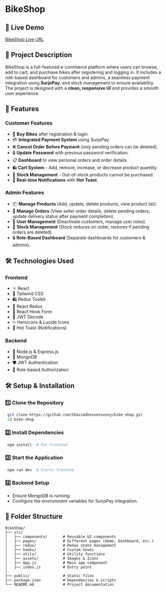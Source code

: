 # BikeShop

## 🚀 Live Demo

[BikeShop Live URL](https://bike-shop-ecru.vercel.app/)

## 📌 Project Description

BikeShop is a full-featured e-commerce platform where users can browse, add to cart, and purchase bikes after registering and logging in. It includes a role-based dashboard for customers and admins, a seamless payment integration using **SurjoPay**, and stock management to ensure availability. The project is designed with a **clean, responsive UI** and provides a smooth user experience.

## 🎯 Features

### **Customer Features**

- 🛒 **Buy Bikes** after registration & login.
- 💳 **Integrated Payment System** using SurjoPay.
- ❌ **Cancel Order Before Payment** (only pending orders can be deleted).
- 🔒 **Update Password** with previous password verification.
- 📋 **Dashboard** to view personal orders and order details.
- 🛍️ **Cart System** - Add, remove, increase, or decrease product quantity.
- 🚫 **Stock Management** - Out-of-stock products cannot be purchased.
- 🎉 **Real-time Notifications** with **Hot Toast**.

### **Admin Features**

- 📦 **Manage Products** (Add, update, delete products, view product list).
- 🛒 **Manage Orders** (View seller order details, delete pending orders, update delivery status after payment completion).
- 👥 **User Management** (Deactivate customers, manage user roles).
- 🔄 **Stock Management** (Stock reduces on order, restores if pending orders are deleted).
- 🔒 **Role-Based Dashboard** (Separate dashboards for customers & admins).

## 🛠️ Technologies Used

### **Frontend**

- ⚛️ React
- 🎨 Tailwind CSS
- 🛍 Redux Toolkit
- 🔄 React Redux
- 🎣 React Hook Form
- 🔐 JWT Decode
- 🔥 Heroicons & Lucide Icons
- 🔔 Hot Toast (Notifications)

### **Backend**

- 🚀 Node.js & Express.js
- 💾 MongoDB
- 🛡 JWT Authentication
- 🔐 Role-based Authorization

## 🛠️ Setup & Installation

### **1️⃣ Clone the Repository**

```sh
 git clone https://github.com/Shazzadhossensunny/bike-shop.git
 cd bike-shop
```

### **2️⃣ Install Dependencies**

```sh
 npm install  # For frontend
```

### **3️⃣ Start the Application**

```sh
 npm run dev  # Starts frontend
```

### **4️⃣ Backend Setup**

- Ensure MongoDB is running.
- Configure the environment variables for SurjoPay integration.

## 📌 Folder Structure

```
BikeShop/
├── src/
│   ├── components/       # Reusable UI components
│   ├── pages/            # Different pages (Home, Dashboard, etc.)
│   ├── redux/            # Redux state management
│   ├── hooks/            # Custom hooks
│   ├── utils/            # Utility functions
│   ├── assets/           # Images & Icons
│   ├── App.js            # Main app component
│   ├── index.js          # Entry point
│
├── public/               # Static files
├── package.json          # Dependencies & scripts
└── README.md             # Project documentation
```
